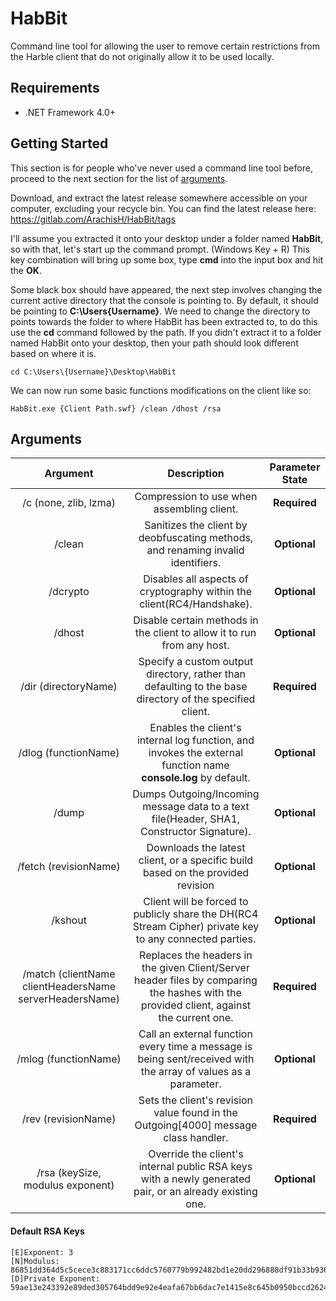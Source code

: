 # HabBit
Command line tool for allowing the user to remove certain restrictions from the Harble client that do not originally allow it to be used locally.

## Requirements
* .NET Framework 4.0+

## Getting Started
This section is for people who've never used a command line tool before, proceed to the next section for the list of [arguments](#arguments).

Download, and extract the latest release somewhere accessible on your computer, excluding your recycle bin.
You can find the latest release here: https://gitlab.com/ArachisH/HabBit/tags

I'll assume you extracted it onto your desktop under a folder named **HabBit**, so with that, let's start up the command prompt.
(Windows Key + R) This key combination will bring up some box, type **cmd** into the input box and hit the **OK**.

Some black box should have appeared, the next step involves changing the current active directory that the console is pointing to. By default, it should be pointing to **C:\Users\{Username}**. We need to change the directory to points towards the folder to where HabBit has been extracted to, to do this use the **cd** command followed by the path. If you didn't extract it to a folder named HabBit onto your desktop, then your path should look different based on where it is.
```
cd C:\Users\{Username}\Desktop\HabBit
```
We can now run some basic functions modifications on the client like so:
```
HabBit.exe {Client Path.swf} /clean /dhost /rsa
```
## Arguments
| Argument                                                | Description                                                                                                                             | Parameter State |
|:-------------------------------------------------------:|:---------------------------------------------------------------------------------------------------------------------------------------:|:---------------:|
| /c (none, zlib, lzma)                                   | Compression to use when assembling client.                                                                                              | **Required**    |
| /clean                                                  | Sanitizes the client by deobfuscating methods, and renaming invalid identifiers.                                                        | **Optional**    |
| /dcrypto                                                | Disables all aspects of cryptography within the client(RC4/Handshake).                                                                  | **Optional**    |
| /dhost                                                  | Disable certain methods in the client to allow it to run from any host.                                                                 | **Optional**    |
| /dir (directoryName)                                    | Specify a custom output directory, rather than defaulting to the base directory of the specified client.                                | **Required**    |
| /dlog (functionName)                                    | Enables the client's internal log function, and invokes the external function name **console.log** by default.                          | **Optional**    |
| /dump                                                   | Dumps Outgoing/Incoming message data to a text file(Header, SHA1, Constructor Signature).                                               | **Optional**    |
| /fetch (revisionName)                                   | Downloads the latest client, or a specific build based on the provided revision                                                         | **Optional**    |
| /kshout                                                 | Client will be forced to publicly share the DH(RC4 Stream Cipher) private key to any connected parties.                                 | **Optional**    |
| /match (clientName clientHeadersName serverHeadersName) | Replaces the headers in the given Client/Server header files by comparing the hashes with the provided client, against the current one. | **Required**    |
| /mlog (functionName)                                    | Call an external function every time a message is being sent/received with the array of values as a parameter.                          | **Optional**    |
| /rev  (revisionName)                                    | Sets the client's revision value found in the Outgoing[4000] message class handler.                                                     | **Required**    |
| /rsa (keySize, modulus exponent)                        | Override the client's internal public RSA keys with a newly generated pair, or an already existing one.                                 | **Optional**    |

#### Default RSA Keys
```
[E]Exponent: 3
[N]Modulus: 86851dd364d5c5cece3c883171cc6ddc5760779b992482bd1e20dd296888df91b33b936a7b93f06d29e8870f703a216257dec7c81de0058fea4cc5116f75e6efc4e9113513e45357dc3fd43d4efab5963ef178b78bd61e81a14c603b24c8bcce0a12230b320045498edc29282ff0603bc7b7dae8fc1b05b52b2f301a9dc783b7
[D]Private Exponent: 59ae13e243392e89ded305764bdd9e92e4eafa67bb6dac7e1415e8c645b0950bccd26246fd0d4af37145af5fa026c0ec3a94853013eaae5ff1888360f4f9449ee023762ec195dff3f30ca0b08b8c947e3859877b5d7dced5c8715c58b53740b84e11fbc71349a27c31745fcefeeea57cff291099205e230e0c7c27e8e1c0512b
```

